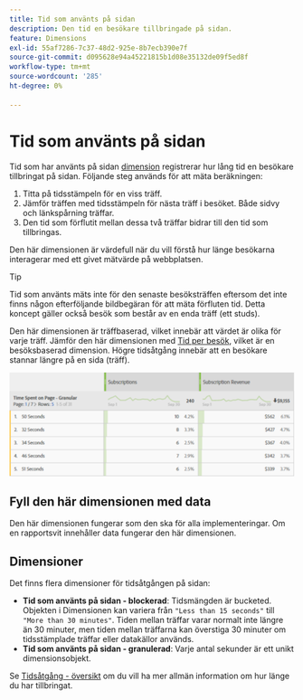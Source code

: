 ```yaml
---
title: Tid som använts på sidan
description: Den tid en besökare tillbringade på sidan.
feature: Dimensions
exl-id: 55af7286-7c37-48d2-925e-8b7ecb390e7f
source-git-commit: d095628e94a45221815b1d08e35132de09f5ed8f
workflow-type: tm+mt
source-wordcount: '285'
ht-degree: 0%

---
```


# Tid som använts på sidan

Tid som har använts på sidan [dimension](overview.md) registrerar hur lång tid en besökare tillbringat på sidan. Följande steg används för att mäta beräkningen:

1. Titta på tidsstämpeln för en viss träff.
2. Jämför träffen med tidsstämpeln för nästa träff i besöket. Både sidvy och länkspårning träffar.
3. Den tid som förflutit mellan dessa två träffar bidrar till den tid som tillbringas.

Den här dimensionen är värdefull när du vill förstå hur länge besökarna interagerar med ett givet mätvärde på webbplatsen.

>[!TIP]
>
>Tid som använts mäts inte för den senaste besöksträffen eftersom det inte finns någon efterföljande bildbegäran för att mäta förfluten tid. Detta koncept gäller också besök som består av en enda träff (ett studs).

Den här dimensionen är träffbaserad, vilket innebär att värdet är olika för varje träff. Jämför den här dimensionen med [Tid per besök](time-spent-per-visit.md), vilket är en besöksbaserad dimension. Högre tidsåtgång innebär att en besökare stannar längre på en sida (träff).

![Tid som använts på sidan](../metrics/assets/time-spent2.png)

## Fyll den här dimensionen med data

Den här dimensionen fungerar som den ska för alla implementeringar. Om en rapportsvit innehåller data fungerar den här dimensionen.

## Dimensioner

Det finns flera dimensioner för tidsåtgången på sidan:

* **Tid som använts på sidan - blockerad**: Tidsmängden är bucketed. Objekten i Dimensionen kan variera från `"Less than 15 seconds"` till `"More than 30 minutes"`. Tiden mellan träffar varar normalt inte längre än 30 minuter, men tiden mellan träffarna kan överstiga 30 minuter om tidsstämplade träffar eller datakällor används.
* **Tid som använts på sidan - granulerad**: Varje antal sekunder är ett unikt dimensionsobjekt.

Se [Tidsåtgång - översikt](../metrics/time-spent.md) om du vill ha mer allmän information om hur länge du har tillbringat.
